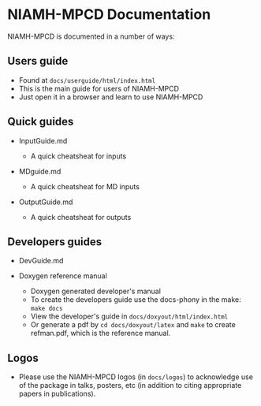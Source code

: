 # NIAMH-MPCD Documentation

NIAMH-MPCD is documented in a number of ways:

## Users guide 
- Found at `docs/userguide/html/index.html`
- This is the main guide for users of NIAMH-MPCD
- Just open it in a browser and learn to use NIAMH-MPCD

## Quick guides
- InputGuide.md
  - A quick cheatsheat for inputs

- MDguide.md
  - A quick cheatsheat for MD inputs

- OutputGuide.md
  - A quick cheatsheat for outputs

## Developers guides
- DevGuide.md

- Doxygen reference manual
  - Doxygen generated developer's manual
  - To create the developers guide use the docs-phony in the make: `make docs`
  - View the developer's guide in `docs/doxyout/html/index.html`
  - Or generate a pdf by `cd docs/doxyout/latex` and `make` to create refman.pdf, which is the reference manual. 

## Logos
- Please use the NIAMH-MPCD logos (in `docs/logos`) to acknowledge use of the package in talks, posters, etc (in addition to citing appropriate papers in publications).
